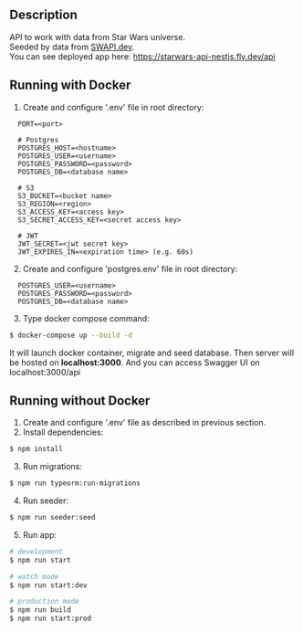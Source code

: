 ## Description

API to work with data from Star Wars universe. </br>
Seeded by data from <a href="https://swapi.dev" target="_blank">SWAPI.dev</a>. </br>
You can see deployed app here: <a href="https://starwars-api-nestjs.fly.dev/api" target="_blank">https://starwars-api-nestjs.fly.dev/api</a>

## Running with Docker
1. Create and configure '.env' file in root directory:
```env
  PORT=<port>

  # Postgres
  POSTGRES_HOST=<hostname>
  POSTGRES_USER=<username>
  POSTGRES_PASSWORD=<password>
  POSTGRES_DB=<database name>

  # S3
  S3_BUCKET=<bucket name>
  S3_REGION=<region>
  S3_ACCESS_KEY=<access key>
  S3_SECRET_ACCESS_KEY=<secret access key>

  # JWT
  JWT_SECRET=<jwt secret key>
  JWT_EXPIRES_IN=<expiration time> (e.g. 60s)
```
2. Create and configure 'postgres.env' file in root directory:
```env
  POSTGRES_USER=<username>
  POSTGRES_PASSWORD=<password>
  POSTGRES_DB=<database name>
```
3. Type docker compose command:
```bash
$ docker-compose up --build -d
```
It will launch docker container, migrate and seed database.
Then server will be hosted on <b>localhost:3000</b>. And you can access Swagger UI on localhost:3000/api

## Running without Docker

1. Create and configure '.env' file as described in previous section.
2. Install dependencies:
```bash
$ npm install
```
3. Run migrations:
```bash
$ npm run typeorm:run-migrations
```
4. Run seeder:
```bash
$ npm run seeder:seed
```
5. Run app:
```bash
# development
$ npm run start

# watch mode
$ npm run start:dev

# production mode
$ npm run build
$ npm run start:prod
```
